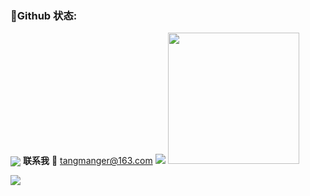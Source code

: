 
<!--
**tangmanger/tangmanger** is a ✨ _special_ ✨ repository because its `README.md` (this file) appears on your GitHub profile.

Here are some ideas to get you started:

- 🔭 I’m currently working on ...
- 🌱 I’m currently learning ...
- 👯 I’m looking to collaborate on ...
- 🤔 I’m looking for help with ...
- 💬 Ask me about ...
- 📫 How to reach me: ...
- 😄 Pronouns: ...
- ⚡ Fun fact: ...
-->
###  :snail:Github 状态:
<a href="https://count.getloli.com"><img align="center" src="https://count.getloli.com/get/@tangmanger?theme=rule34"></a>    __联系我__ :email: tangmanger@163.com
<img   src = "https://github-readme-stats.vercel.app/api?username=tangmanger&bg_color=30,e96443,904e95&title_color=fff&text_color=fff" > <img width="210px" height="210px"  src = "https://api.dicgo.com/uploads/wx.jpg">
<!--<img width="390px"  src = "http://github-readme-streak-stats.herokuapp.com?user=tangmanger&theme=dracula">-->

<!--### 🌈 常用语言-->
<!--<img   src="https://github-readme-stats.vercel.app/api/top-langs/?username=tangmanger&hide=c%2B%2B,HTML&layout=compact&theme=blue-green&count_private=true&include_all_commits=true" />-->
<img src = "https://github-profile-summary-cards.vercel.app/api/cards/profile-details?username=tangmanger&theme=monokai">

<!-- ### 📫联系我-->



<!--### 📫公众号
![公众号](https://api.dicgo.com/uploads/wx.jpg)-->
